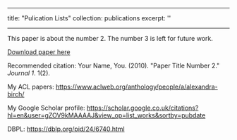 

---
title: "Pulication Lists"
collection: publications
excerpt: ''

---
This paper is about the number 2. The number 3 is left for future work.

[Download paper here](http://academicpages.github.io/files/paper2.pdf)

Recommended citation: Your Name, You. (2010). "Paper Title Number 2." <i>Journal 1</i>. 1(2).


My ACL papers:
https://www.aclweb.org/anthology/people/a/alexandra-birch/

My Google Scholar profile:
https://scholar.google.co.uk/citations?hl=en&user=gZOV9kMAAAAJ&view_op=list_works&sortby=pubdate

DBPL:
https://dblp.org/pid/24/6740.html
